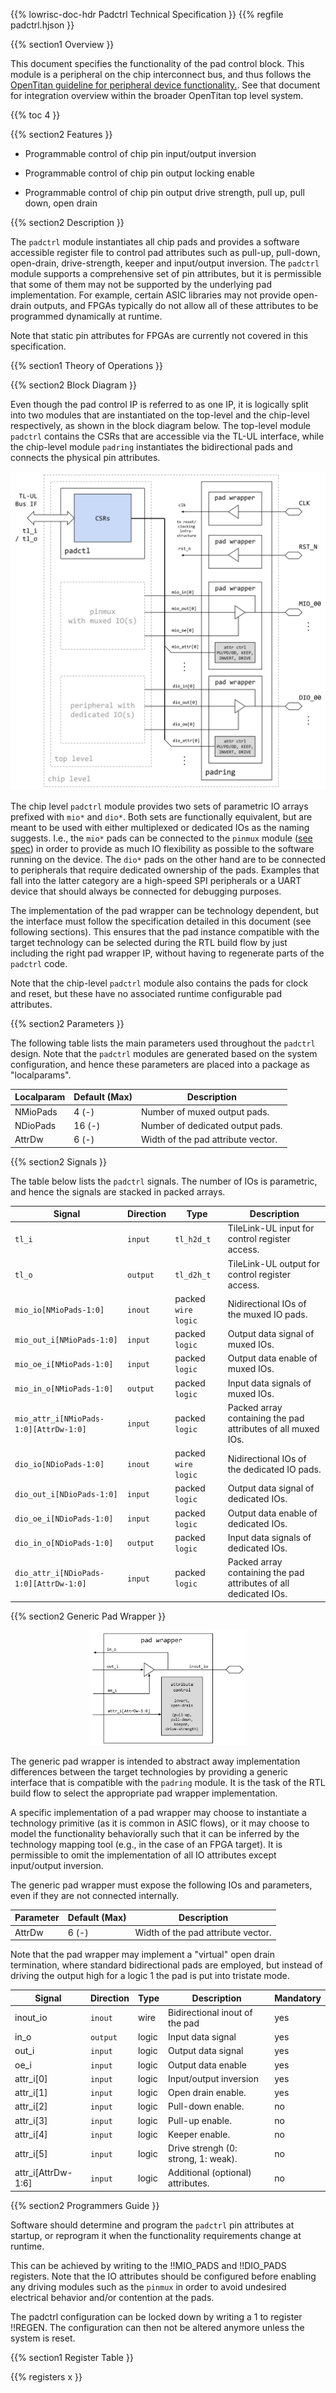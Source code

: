 {{% lowrisc-doc-hdr Padctrl Technical Specification }}
{{% regfile padctrl.hjson }}


{{% section1 Overview }}

This document specifies the functionality of the pad control block.
This module is a peripheral on the chip interconnect bus, and thus follows the
[OpenTitan guideline for peripheral device functionality.](../../../../doc/rm/comportability_specification.md).
See that document for integration overview within the broader OpenTitan top level system.


{{% toc 4 }}


{{% section2 Features }}

- Programmable control of chip pin input/output inversion

- Programmable control of chip pin output locking enable

- Programmable control of chip pin output drive strength, pull up, pull down, open drain

{{% section2 Description }}

The `padctrl` module instantiates all chip pads and provides a software accessible register file to control pad attributes such as pull-up, pull-down, open-drain, drive-strength, keeper and input/output inversion.
The `padctrl` module supports a comprehensive set of pin attributes, but it is permissible that some of them may not be supported by the underlying pad implementation.
For example, certain ASIC libraries may not provide open-drain outputs, and FPGAs typically do not allow all of these attributes to be programmed dynamically at runtime.

Note that static pin attributes for FPGAs are currently not covered in this specification.


{{% section1 Theory of Operations }}


{{% section2 Block Diagram }}

Even though the pad control IP is referred to as one IP, it is logically split into two modules that are instantiated on the top-level and the chip-level respectively, as shown in the block diagram below.
The top-level module `padctrl` contains the CSRs that are accessible via the TL-UL interface, while the chip-level module `padring` instantiates the bidirectional pads and connects the physical pin attributes.

![Padctrl Block Diagram](padctrl_block_diagram.svg)

The chip level `padctrl` module provides two sets of parametric IO arrays prefixed with `mio*` and `dio*`.
Both sets are functionally equivalent, but are meant to be used with either multiplexed or dedicated IOs as the naming suggests.
I.e., the `mio*` pads can be connected to the `pinmux` module ([see spec](../../pinmux/doc/pinmux.md)) in order to provide as much IO flexibility as possible to the software running on the device.
The `dio*` pads on the other hand are to be connected to peripherals that require dedicated ownership of the pads.
Examples that fall into the latter category are a high-speed SPI peripherals or a UART device that should always be connected for debugging purposes.

The implementation of the pad wrapper can be technology dependent, but the interface must follow the specification detailed in this document (see following sections).
This ensures that the pad instance compatible with the target technology can be selected during the RTL build flow by just including the right pad wrapper IP, without having to regenerate parts of the `padctrl` code.

Note that the chip-level `padctrl` module also contains the pads for clock and reset, but these have no associated runtime configurable pad attributes.


{{% section2 Parameters }}

The following table lists the main parameters used throughout the `padctrl` design.
Note that the `padctrl` modules are generated based on the system configuration, and hence these parameters are placed into a package as "localparams".

Localparam     | Default (Max)         | Description
---------------|-----------------------|---------------
NMioPads       | 4 (-)                 | Number of muxed output pads.
NDioPads       | 16 (-)                | Number of dedicated output pads.
AttrDw         | 6 (-)                 | Width of the pad attribute vector.


{{% section2 Signals }}

The table below lists the `padctrl` signals.
The number of IOs is parametric, and hence the signals are stacked in packed arrays.

Signal                                 | Direction        | Type                | Description
---------------------------------------|------------------|---------------------|---------------
`tl_i`                                 | `input`          | `tl_h2d_t`          | TileLink-UL input for control register access.
`tl_o`                                 | `output`         | `tl_d2h_t`          | TileLink-UL output for control register access.
`mio_io[NMioPads-1:0]`                 | `inout`          | packed `wire logic` | Nidirectional IOs of the muxed IO pads.
`mio_out_i[NMioPads-1:0]`              | `input`          | packed `logic`      | Output data signal of muxed IOs.
`mio_oe_i[NMioPads-1:0]`               | `input`          | packed `logic`      | Output data enable of muxed IOs.
`mio_in_o[NMioPads-1:0]`               | `output`         | packed `logic`      | Input data signals of muxed IOs.
`mio_attr_i[NMioPads-1:0][AttrDw-1:0]` | `input`          | packed `logic`      | Packed array containing the pad attributes of all muxed IOs.
`dio_io[NDioPads-1:0]`                 | `inout`          | packed `wire logic` | Nidirectional IOs of the dedicated IO pads.
`dio_out_i[NDioPads-1:0]`              | `input`          | packed `logic`      | Output data signal of dedicated IOs.
`dio_oe_i[NDioPads-1:0]`               | `input`          | packed `logic`      | Output data enable of dedicated IOs.
`dio_in_o[NDioPads-1:0]`               | `output`         | packed `logic`      | Input data signals of dedicated IOs.
`dio_attr_i[NDioPads-1:0][AttrDw-1:0]` | `input`          | packed `logic`      | Packed array containing the pad attributes of all dedicated IOs.


{{% section2 Generic Pad Wrapper }}

<center>
<img src="generic_pad_wrapper.svg" width="50%">
</center>

The generic pad wrapper is intended to abstract away implementation differences between the target technologies by providing a generic interface that is compatible with the `padring` module.
It is the task of the RTL build flow to select the appropriate pad wrapper implementation.

A specific implementation of a pad wrapper may choose to instantiate a technology primitive (as it is common in ASIC flows), or it may choose to model the functionality behaviorally such that it can be inferred by the technology mapping tool (e.g., in the case of an FPGA target).
It is permissible to omit the implementation of all IO attributes except input/output inversion.

The generic pad wrapper must expose the following IOs and parameters, even if they are not connected internally.

Parameter      | Default (Max)         | Description
---------------|-----------------------|---------------
AttrDw         | 6 (-)                 | Width of the pad attribute vector.

Note that the pad wrapper may implement a "virtual" open drain termination, where standard bidirectional pads are employed, but instead of driving the output high for a logic 1 the pad is put into tristate mode.

Signal             | Direction  | Type  | Description                         | Mandatory
-------------------|------------|-------|-------------------------------------|--------------------
inout_io           | `inout`    | wire  | Bidirectional inout of the pad      | yes
in_o               | `output`   | logic | Input data signal                   | yes
out_i              | `input`    | logic | Output data signal                  | yes
oe_i               | `input`    | logic | Output data enable                  | yes
attr_i[0]          | `input`    | logic | Input/output inversion              | yes
attr_i[1]          | `input`    | logic | Open drain enable.                  | yes
attr_i[2]          | `input`    | logic | Pull-down enable.                   | no
attr_i[3]          | `input`    | logic | Pull-up enable.                     | no
attr_i[4]          | `input`    | logic | Keeper enable.                      | no
attr_i[5]          | `input`    | logic | Drive strengh (0: strong, 1: weak). | no
attr_i[AttrDw-1:6] | `input`    | logic | Additional (optional) attributes.   | no


{{% section2 Programmers Guide }}

Software should determine and program the `padctrl` pin attributes at startup, or reprogram it when the functionality requirements change at runtime.

This can be achieved by writing to the !!MIO_PADS and !!DIO_PADS registers.
Note that the IO attributes should be configured before enabling any driving modules such as the `pinmux` in order to avoid undesired electrical behavior and/or contention at the pads.

The padctrl configuration can be locked down by writing a 1 to register !!REGEN.
The configuration can then not be altered anymore unless the system is reset.


{{% section1 Register Table }}

{{% registers x }}

